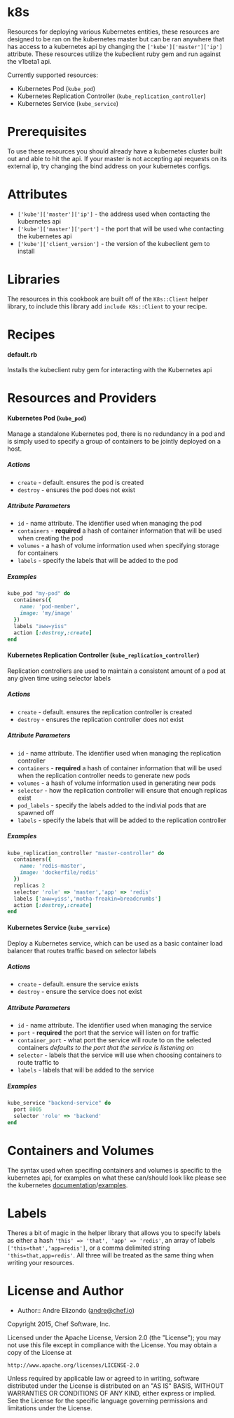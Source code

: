 # k8s

Resources for deploying various Kubernetes entities, these resources are designed to be ran on the kubernetes master but can be ran anywhere that has access to a kubernetes api by changing the `['kube']['master']['ip']` attribute. These resources utilize the kubeclient ruby gem and run against the v1beta1 api.

Currently supported resources:

  * Kubernetes Pod (`kube_pod`)
  * Kubernetes Replication Controller (`kube_replication_controller`)
  * Kubernetes Service (`kube_service`)

# Prerequisites
To use these resources you should already have a kubernetes cluster built out and able to hit the api. If your master is not accepting api requests on its external ip, try changing the bind address on your kubernetes configs.

# Attributes
  * `['kube']['master']['ip']` - the address used when contacting the kubernetes api
  * `['kube']['master']['port']` - the port that will be used whe contacting the kubernetes api
  * `['kube']['client_version']` - the version of the kubeclient gem to install

# Libraries
The resources in this cookbook are built off of the `K8s::Client` helper library, to include this library add `include K8s::Client` to your recipe.

# Recipes

#### default.rb
Installs the kubeclient ruby gem for interacting with the Kubernetes api

# Resources and Providers 

#### Kubernetes Pod (`kube_pod`)
Manage a standalone Kubernetes pod, there is no redundancy in a pod and is simply used to specify a group of containers to be jointly deployed on a host.

##### Actions
  * `create` - default. ensures the pod is created
  * `destroy` - ensures the pod does not exist

##### Attribute Parameters
  * `id` - name attribute. The identifier used when managing the pod
  * `containers` - **required** a hash of container information that will be used when creating the pod
  * `volumes` - a hash of volume information used when specifying storage for containers
  * `labels` - specify the labels that will be added to the pod

##### Examples
```ruby
kube_pod "my-pod" do
  containers({
    name: 'pod-member',
    image: 'my/image'
  })
  labels "aww=yiss"
  action [:destroy,:create]
end
```

#### Kubernetes Replication Controller (`kube_replication_controller`)
Replication controllers are used to maintain a consistent amount of a pod at any given time using selector labels

##### Actions
  * `create` - default. ensures the replication controller is created
  * `destroy` - ensures the replication controller does not exist

##### Attribute Parameters
  * `id` - name attribute. The identifier used when managing the replication controller
  * `containers` - **required** a hash of container information that will be used when the replication controller needs to generate new pods
  * `volumes` - a hash of volume information used in generating new pods
  * `selector` - how the replication controller will ensure that enough replicas exist
  * `pod_labels` - specify the labels added to the indivial pods that are spawned off
  * `labels` - specify the labels that will be added to the replication controller

##### Examples
```ruby
kube_replication_controller "master-controller" do
  containers({
    name: 'redis-master',
    image: 'dockerfile/redis'
  })
  replicas 2
  selector 'role' => 'master','app' => 'redis'
  labels ['aww=yiss','motha-freakin=breadcrumbs']
  action [:destroy,:create]
end
```
    
#### Kubernetes Service (`kube_service`)
Deploy a Kubernetes service, which can be used as a basic container load balancer that routes traffic based on selector labels

##### Actions
  * `create` - default. ensure the service exists
  * `destroy` - ensure the service does not exist

##### Attribute Parameters
  * `id` - name attribute. The identifier used when managing the service
  * `port` - **required** the port that the service will listen on for traffic
  * `container_port` - what port the service will route to on the selected containers *defaults to the port that the service is listening on*
  * `selector` - labels that the service will use when choosing containers to route traffic to
  * `labels` - labels that will be added to the service
  
##### Examples
```ruby
kube_service "backend-service" do
  port 8005
  selector 'role' => 'backend'
end
```

# Containers and Volumes
The syntax used when specifing containers and volumes is specific to the kubernetes api, for examples on what these can/should look like please see the kubernetes [documentation](https://github.com/GoogleCloudPlatform/kubernetes/tree/master/docs)/[examples](https://github.com/GoogleCloudPlatform/kubernetes/tree/master/examples). 

# Labels
Theres a bit of magic in the helper library that allows you to specify labels as either a hash `'this' => 'that', 'app' => 'redis'`, an array of labels `['this=that','app=redis']`, or a comma delimited string `'this=that,app=redis'`. All three will be treated as the same thing when writing your resources.

# License and Author

* Author:: Andre Elizondo (<andre@chef.io>)

Copyright 2015, Chef Software, Inc.

Licensed under the Apache License, Version 2.0 (the "License");
you may not use this file except in compliance with the License.
You may obtain a copy of the License at

    http://www.apache.org/licenses/LICENSE-2.0

Unless required by applicable law or agreed to in writing, software
distributed under the License is distributed on an "AS IS" BASIS,
WITHOUT WARRANTIES OR CONDITIONS OF ANY KIND, either express or implied.
See the License for the specific language governing permissions and
limitations under the License.

